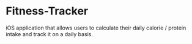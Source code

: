 # Fitness-Tracker
iOS application that allows users to calculate their daily calorie / protein intake and track it on a daily basis.
